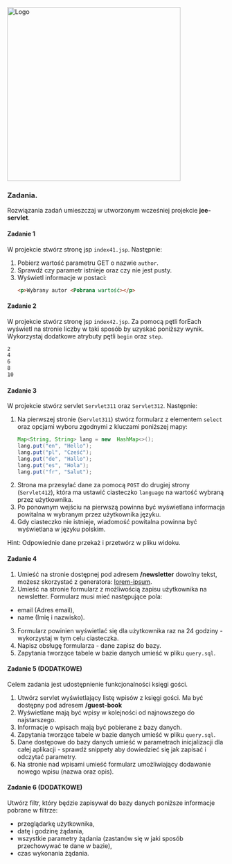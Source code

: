 <img alt="Logo" src="http://coderslab.pl/svg/logo-coderslab.svg" width="400">

### Zadania.

Rozwiązania zadań umieszczaj w utworzonym wcześniej projekcie **jee-servlet**.

#### Zadanie 1

W projekcie stwórz stronę jsp `index41.jsp`. Następnie:
1. Pobierz wartość parametru GET o nazwie `author`.
2. Sprawdź czy parametr istnieje oraz czy nie jest pusty.
3. Wyświetl informacje w postaci:
    ```html
    <p>Wybrany autor <Pobrana wartość></p>
    ```

#### Zadanie 2

W projekcie stwórz stronę jsp `index42.jsp`. 
Za pomocą pętli forEach wyświetl na stronie liczby w taki sposób by uzyskać poniższy wynik.
 Wykorzystaj dodatkowe atrybuty pętli `begin` oraz `step`.    
```html
2 
4 
6 
8 
10 
```

#### Zadanie 3

W projekcie stwórz servlet `Servlet311` oraz `Servlet312`. Następnie:
1. Na pierwszej stronie (`Servlet311`) stwórz formularz z elementem `select`
 oraz opcjami wyboru zgodnymi z kluczami poniższej mapy:
   ```java
   Map<String, String> lang = new  HashMap<>();
   lang.put("en", "Hello");
   lang.put("pl", "Cześć");
   lang.put("de", "Hallo");
   lang.put("es", "Hola");
   lang.put("fr", "Salut");
   ```
2. Strona ma przesyłać dane za pomocą `POST` do drugiej strony (`Servlet412`),
 która ma ustawić ciasteczko `language` na wartość wybraną przez użytkownika.
3. Po ponownym wejściu na pierwszą powinna być wyświetlana informacja powitalna w wybranym przez użytkownika języku.
4. Gdy ciasteczko nie istnieje, wiadomość powitalna powinna być wyświetlana w języku polskim.

Hint: Odpowiednie dane przekaż i przetwórz w pliku widoku.

  
#### Zadanie 4

1. Umieść na stronie dostępnej pod adresem **/newsletter** dowolny tekst, możesz skorzystać z generatora: [lorem-ipsum].
2. Umieść na stronie formularz z możliwością zapisu użytkownika na newsletter.
Formularz musi mieć następujące pola:
  * email (Adres email),
  * name (Imię i nazwisko).
3. Formularz powinien wyświetlać się dla użytkownika raz na 24 godziny - wykorzystaj w tym celu ciasteczka.
4. Napisz obsługę formularza - dane zapisz do bazy.
5. Zapytania tworzące tabele w bazie danych umieść w pliku `query.sql`.
 
 
#### Zadanie 5 (DODATKOWE)

Celem zadania jest udostępnienie funkcjonalności księgi gości.

1. Utwórz servlet wyświetlający listę wpisów z księgi gości. Ma być dostępny pod adresem **/guest-book**
2. Wyświetlane mają być wpisy w kolejności od najnowszego do najstarszego.
3. Informacje o wpisach mają być pobierane z bazy danych.
4. Zapytania tworzące tabele w bazie danych umieść w pliku `query.sql`.
5. Dane dostępowe do bazy danych umieść w parametrach inicjalizacji dla całej aplikacji - sprawdź snippety aby dowiedzieć się jak zapisać i odczytać parametry.
6. Na stronie nad wpisami umieść formularz umożliwiający dodawanie nowego wpisu (nazwa oraz opis). 


#### Zadanie 6 (DODATKOWE)

Utwórz filtr, który będzie zapisywał do bazy danych poniższe informacje pobrane w filtrze:
  - przeglądarkę użytkownika,  
  - datę i godzinę żądania,  
  - wszystkie parametry żądania (zastanów się w jaki sposób przechowywać te dane w bazie),  
  - czas wykonania żądania.

<!-- Links -->
[zone-date-time]:https://docs.oracle.com/javase/8/docs/api/java/time/ZonedDateTime.html 
[date-example1]:https://www.mkyong.com/java/java-convert-date-and-time-between-timezone/
[date-example2]:https://dzone.com/articles/deeper-look-java-8-date-and
[dao-wiki]:https://pl.wikipedia.org/wiki/Data_Access_Object
[lorem-ipsum]:http://pl.lipsum.com/



